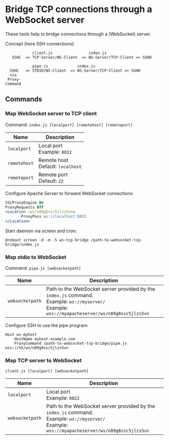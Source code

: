 # Bridge TCP connections through a WebSocket server

These tools help to bridge connections through a (WebSocket) server.


Concept (here SSH connections):

```
            client.js                index.js
   SSHC  => TCP-Server/WS-Client  => WS-Server/TCP-Client => SSHD
```

```
            pipe.js             index.js
  SSHC   => STDIO/WS-Client  => WS-Server/TCP-Client => SSHD
  via
 Proxy-
Command
```



## Commands


### Map WebSocket server to TCP client

Command: `index.js [localport] [remotehost] [remoteport]`

| Name | Description |
|------|-------------|
| `localport` | Local port<br/>Example: `8022` |
| `remotehost` | Remote host<br/>Default: `localhost` |
| `remoteport` | Remote port<br/>Default: `22` |


Configure Apache Server to forward WebSocket connections:

```apache
SSLProxyEngine On
ProxyRequests Off
<Location /ws/n89g8ssc5jlzs5vn>
       ProxyPass ws://localhost:8022
</Location>
```

Start daemon via screen and cron:

```crontab
@reboot screen -d -m -S ws-tcp-bridge /path-to-websocket-tcp-bridge/index.js
```


### Map stdio to WebSocket

Command: `pipe.js [websocketpath]`

| Name | Description |
|------|-------------|
| `websocketpath` | Path to the WebSocket server provided by the `index.js` command.<br/>Example: `ws://myserver/`<br/>Example: `wss://myapacheserver/ws/n89g8ssc5jlzs5vn` |

Configure SSH to use the pipe program:

```ssh-config
Host ws-myhost
	HostName myhost.example.com
	ProxyCommand /path-to-websocket-tcp-bridge/pipe.js wss://%h/ws/n89g8ssc5jlzs5vn
```


### Map TCP server to WebSocket

`client.js [localport] [websocketpath]`

| Name | Description |
|------|-------------|
| `localport` | Local port<br/>Example: `8022` |
| `websocketpath` | Path to the WebSocket server provided by the `index.js` command.<br/>Example: `ws://myserver/`<br/>Example: `wss://myapacheserver/ws/n89g8ssc5jlzs5vn` |
